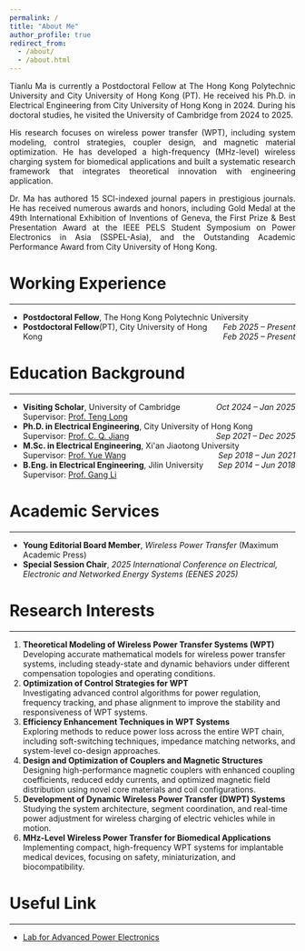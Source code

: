 ```yaml
---
permalink: /
title: "About Me"
author_profile: true
redirect_from: 
  - /about/
  - /about.html
---
```



<div style="text-align: justify;">
<p>
Tianlu Ma is currently a Postdoctoral Fellow at The Hong Kong Polytechnic University and City University of Hong Kong (PT). He received his Ph.D. in Electrical Engineering from City University of Hong Kong in 2024. During his doctoral studies, he visited the University of Cambridge from 2024 to 2025.
</p>
<p>
His research focuses on wireless power transfer (WPT), including system modeling, control strategies, coupler design, and magnetic material optimization. He has developed a high-frequency (MHz-level) wireless charging system for biomedical applications and built a systematic research framework that integrates theoretical innovation with engineering application.
</p>
<p>
Dr. Ma has authored 15 SCI-indexed journal papers in prestigious journals. He has received numerous awards and honors, including Gold Medal at the 49th International Exhibition of Inventions of Geneva, the First Prize & Best Presentation Award at the IEEE PELS Student Symposium on Power Electronics in Asia (SSPEL-Asia), and the Outstanding Academic Performance Award from City University of Hong Kong.
</p>
</div>


Working Experience  
======  
---
- **Postdoctoral Fellow**, The Hong Kong Polytechnic University <span style="float:right;"><em>Feb 2025 – Present</em></span>  
- **Postdoctoral Fellow**(PT), City University of Hong Kong <span style="float:right;"><em>Feb 2025 – Present</em></span>  



Education Background  
======  
---

- **Visiting Scholar**, University of Cambridge <span style="float:right;"><em>Oct 2024 – Jan 2025</em></span>  
  Supervisor: [Prof. Teng Long](https://www.eng.cam.ac.uk/profiles/tl322)
- **Ph.D. in Electrical Engineering**, City University of Hong Kong <span style="float:right;"><em>Sep 2021 – Dec 2025</em></span>  
  Supervisor: [Prof. C. Q. Jiang](https://www.ee.cityu.edu.hk/~chjiang/People.html)
- **M.Sc. in Electrical Engineering**, Xi'an Jiaotong University <span style="float:right;"><em>Sep 2018 – Jun 2021</em></span>  
  Supervisor: [Prof. Yue Wang](https://gr.xjtu.edu.cn/web/yuewang)
- **B.Eng. in Electrical Engineering**, Jilin University <span style="float:right;"><em>Sep 2014 – Jun 2018</em></span>  
  Supervisor: [Prof. Gang Li](https://ciee.jlu.edu.cn/info/1155/13767.htm)


Academic Services
======  
---

- **Young Editorial Board Member**, *Wireless Power Transfer* (Maximum Academic Press)  
- **Special Session Chair**, *2025 International Conference on Electrical, Electronic and Networked Energy Systems (EENES 2025)*



Research Interests
======  
---

1. **Theoretical Modeling of Wireless Power Transfer Systems (WPT)**  
   Developing accurate mathematical models for wireless power transfer systems, including steady-state and dynamic behaviors under different compensation topologies and operating conditions.
2. **Optimization of Control Strategies for WPT**  
   Investigating advanced control algorithms for power regulation, frequency tracking, and phase alignment to improve the stability and responsiveness of WPT systems.
3. **Efficiency Enhancement Techniques in WPT Systems**  
   Exploring methods to reduce power loss across the entire WPT chain, including soft-switching techniques, impedance matching networks, and system-level co-design approaches.
4. **Design and Optimization of Couplers and Magnetic Structures**  
   Designing high-performance magnetic couplers with enhanced coupling coefficients, reduced eddy currents, and optimized magnetic field distribution using novel core materials and coil configurations.
5. **Development of Dynamic Wireless Power Transfer (DWPT) Systems**  
   Studying the system architecture, segment coordination, and real-time power adjustment for wireless charging of electric vehicles while in motion.
6. **MHz-Level Wireless Power Transfer for Biomedical Applications**  
   Implementing compact, high-frequency WPT systems for implantable medical devices, focusing on safety, miniaturization, and biocompatibility.


Useful Link
======  
---
- [Lab for Advanced Power Electronics](https://www.ee.cityu.edu.hk/~chjiang/)
